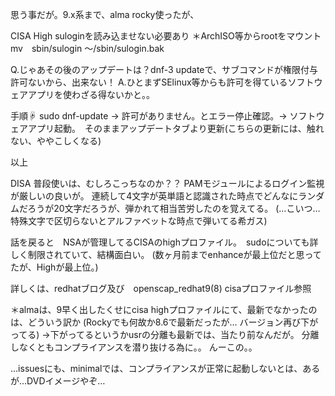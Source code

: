 思う事だが。9.x系まで、alma rocky使ったが、

CISA High
suloginを読み込ませない必要あり
＊ArchISO等からrootをマウント　mv　sbin/sulogin 〜/sbin/sulogin.bak

Q.じゃあその後のアップデートは？dnf-3 updateで、サブコマンドが権限付与許可ないから、出来ない！
A.ひとまずSElinux等からも許可を得ているソフトウェアアプリを使わざる得ないかと。。

手順☟
sudo dnf-update → 許可がありません。とエラー停止確認。→ ソフトウェアアプリ起動。　そのままアップデートタブより更新(こちらの更新には、触れない、ややこしくなる)

以上

DISA 
普段使いは、むしろこっちなのか？？
PAMモジュールによるログイン監視が厳しいの良いが。
連続して4文字が英単語と認識された時点でどんなにランダムだろうが20文字だろうが、弾かれて相当苦労したのを覚えてる。
(…こいつ…特殊文字で区切らないとアルファベットな時点で弾いてる希ガス)


話を戻ると　NSAが管理してるCISAのhighプロファイル。　sudoについても詳しく制限されていて、結構面白い。
(数ヶ月前までenhanceが最上位だと思ってたが、Highが最上位。)

詳しくは、redhatブログ及び　openscap_redhat9(8) cisaプロファイル参照

＊almaは、9早く出したくせにcisa highプロファイルにて、最新でなかったのは、どういう訳か
(Rockyでも何故か8.6で最新だったが… バージョン再び下がってる)
→下がってるというかusrの分離も最新では、当たり前なんだが。
分離しなくともコンプライアンスを潜り抜ける為に。。
んーこの。。

…issuesにも、minimalでは、コンプライアンスが正常に起動しないとは、あるが…DVDイメージやぞ…

